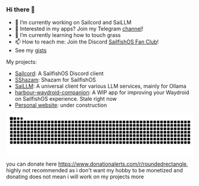 ### Hi there 👋

- 🔭 I’m currently working on Sailcord and SaiLLM
- 💬 Interested in my apps? Join my Telegram [channel](https://t.me/saildiscord)!
- 🌱 I’m currently learning how to touch grass
- 📫 How to reach me: Join the Discord [SailfishOS Fan Club](https://discord.gg/Q3u7ejjzFg)!
- See my [gists](https://gists.github.com/roundedrectangle)

My projects:

- [Sailcord](https://github.com/roundedrectangle/SailDiscord): A SailfishOS Discord client
- [SShazam](https://github.com/roundedrectangle/harbour-sshazam): Shazam for SailfishOS
- [SaiLLM](https://github.com/roundedrectangle/harbour-saillm): A universal client for various LLM services, mainly for Ollama
- [harbour-waydroid-companion](https://github.com/roundedrectangle/harbour-waydroid-companion): A WIP app for improving your Waydroid on SailfishOS experience. Stale right now
- [Personal website](https://roundedrectangle.github.io): under construction

![](https://raw.githubusercontent.com/roundedrectangle/roundedrectangle/output/github-contribution-grid-snake.svg)


you can donate here https://www.donationalerts.com/r/roundedrectangle, highly not recommended as i don't want my hobby to be monetized and donating does not mean i will work on my projects more
